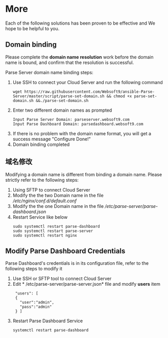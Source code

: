 # More

Each of the following solutions has been proven to be effective and We hope to be helpful to you.

## Domain binding

Please complete the **domain name resolution** work before the domain name is bound, and confirm that the resolution is successful.

Parse Server domain name binding steps:

1. Use SSH to connect your Cloud Server and run the following command
   ``` shell
   wget https://raw.githubusercontent.com/Websoft9/ansible-Parse-Server/master/script/parse-set-domain.sh && chmod +x parse-set-domain.sh &&./parse-set-domain.sh
   ```
2. Enter two different domain names as prompted
   ```   
   Input Parse Server Domain: parseserver.websoft9.com
   Input Parse Dashboard Domain: parsedashboard.websoft9.com
   ```
3. If there is no problem with the domain name format, you will get a success message "Configure Done!"
4. Domain binding completed

## 域名修改

Modifying a domain name is different from binding a domain name. Please strictly refer to the following steps:

1. Using SFTP to connect Cloud Server
2. Modify the the two Domain name in the file */etc/nginx/conf.d/default.conf* 
3. Modify the the one Domain name in the file */etc/parse-server/parse-dashboard.json* 
4. Restart Service like below
   ```
   sudo systemctl restart parse-dashboard
   sudo systemctl restart parse-server
   sudo systemctl restart nginx
   ```
## Modify Parse Dashboard Credentials

Parse Dashboard's credentials is in its configuration file, refer to the following steps to modify it

1. Use SSH or SFTP tool to connect Cloud Server
2. Edit * /etc/parse-server/parse-server.json* file and modify **users** item
   ```
    "users": [
    {
      "user":"admin",
      "pass":"admin"
    } ]
   ```
3. Restart Parse Dashboard Service
   ```
   systemctl restart parse-dashboard
   ```
